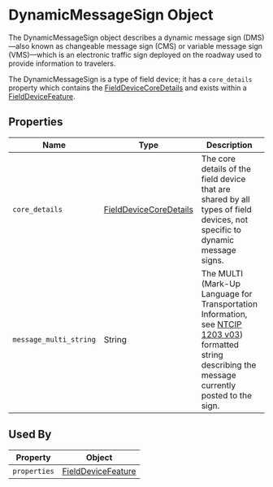 # DynamicMessageSign Object
The DynamicMessageSign object describes a dynamic message sign (DMS)—also known as changeable message sign (CMS) or variable message sign (VMS)—which is an electronic traffic sign deployed on the roadway used to provide information to travelers.

The DynamicMessageSign is a type of field device; it has a `core_details` property which contains the [FieldDeviceCoreDetails](/spec-content/objects/FieldDeviceCoreDetails.md) and exists within a [FieldDeviceFeature](/spec-content/objects/FieldDeviceFeature.md).

## Properties 
Name | Type | Description | Conformance | Notes
--- | --- | --- | --- | ---
`core_details` | [FieldDeviceCoreDetails](/spec-content/objects/FieldDeviceCoreDetails.md) | The core details of the field device that are shared by all types of field devices, not specific to dynamic message signs. | Required | This property appears on all field devices.
`message_multi_string` | String | The MULTI (Mark-Up Language for Transportation Information, see [NTCIP 1203 v03](https://www.ntcip.org/file/2018/11/NTCIP1203v03f.pdf)) formatted string describing the message currently posted to the sign. | Required | If the message is unknown, such as due to an error, the empty string `""` can be used.

## Used By
Property | Object
--- | --- 
`properties` | [FieldDeviceFeature](/spec-content/objects/FieldDeviceFeature.md)